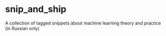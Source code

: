 # snip_and_ship
A collection of tagged snippets about machine learning theory and practice (in Russian only)
